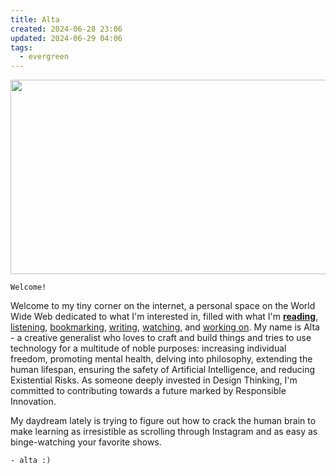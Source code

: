 ```yaml
---
title: Alta
created: 2024-06-28 23:06
updated: 2024-06-29 04:06
tags:
  - evergreen
---
```


<img src=".banner.svg" width="1200px" height="311px">

```poetry
Welcome!
```

Welcome to my tiny corner on the internet, a personal space on the World Wide Web dedicated to what I'm interested in, filled with what I'm **[reading](https://altaficial.com/mosaic)**, [listening](https://altaficial.com/mosaic), [bookmarking](https://altaficial.com/mosaic), [writing](https://altaficial.com/writings), [watching](https://altaficial.com/mosaic), and [working on](https://altaficial.com/projects). My name is Alta - a creative generalist who loves to craft and build things and tries to use technology for a multitude of noble purposes: increasing individual freedom, promoting mental health, delving into philosophy, extending the human lifespan, ensuring the safety of Artificial Intelligence, and reducing Existential Risks. As someone deeply invested in Design Thinking, I'm committed to contributing towards a future marked by Responsible Innovation.



My daydream lately is trying to figure out how to crack the human brain to make learning as irresistible as scrolling through Instagram and as easy as binge-watching your favorite shows.

```poetry
- alta :)
```
